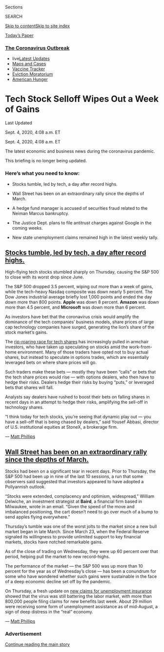 <div id="app">

<div>

<div>

<div>

<div class="NYTAppHideMasthead css-ri3gv3 e1suatyy0">

<div class="section css-ui9rw0 e1suatyy2">

<div class="css-eph4ug er09x8g0">

<div class="css-6n7j50">

</div>

<span class="css-1dv1kvn">Sections</span>

<div class="css-10488qs">

<span class="css-1dv1kvn">SEARCH</span>

</div>

[Skip to content](#site-content)[Skip to site
index](#site-index)

</div>

<div class="css-10698na e1huz5gh0">

</div>

</div>

<div id="masthead-bar-one" class="section hasLinks css-15hmgas e1csuq9d3">

<div class="css-uqyvli e1csuq9d0">

</div>

<div class="css-1uqjmks e1csuq9d1">

</div>

<div class="css-9e9ivx">

[](https://myaccount.nytimes3xbfgragh.onion/auth/login?response_type=cookie&client_id=vi)

</div>

<div class="css-1bvtpon e1csuq9d2">

[Today’s
Paper](https://www.nytimes3xbfgragh.onion/section/todayspaper)

</div>

</div>

</div>

</div>

<div data-aria-hidden="false">

<div id="site-content" data-role="main">

<div class="css-1ffjgkm">

<div class="css-l9svim">

### [<span class="css-pa1jbp"><span class="css-1rxm0ex">The Coronavirus</span><span class="css-1rxm0ex"> Outbreak</span></span>](https://www.nytimes3xbfgragh.onion/news-event/coronavirus?name=styln-coronavirus-markets&region=TOP_BANNER&block=storyline_menu_recirc&action=click&pgtype=LegacyCollection&impression_id=29cc8ad0-f28e-11ea-b341-dfaa8a5b1616&variant=undefined)

  - <span class="css-ousu42"><span class="css-12clwdu">live</span>[Latest
    Updates](https://www.nytimes3xbfgragh.onion/2020/09/09/world/covid-19-coronavirus.html?name=styln-coronavirus-markets&region=TOP_BANNER&block=storyline_menu_recirc&action=click&pgtype=LegacyCollection&impression_id=29ccb1e0-f28e-11ea-b341-dfaa8a5b1616&variant=undefined)</span>
  - <span class="css-ousu42">[Maps and
    Cases](https://www.nytimes3xbfgragh.onion/interactive/2020/us/coronavirus-us-cases.html?name=styln-coronavirus-markets&region=TOP_BANNER&block=storyline_menu_recirc&action=click&pgtype=LegacyCollection&impression_id=29cd4e20-f28e-11ea-b341-dfaa8a5b1616&variant=undefined)</span>
  - <span class="css-ousu42">[Vaccine
    Tracker](https://www.nytimes3xbfgragh.onion/interactive/2020/science/coronavirus-vaccine-tracker.html?name=styln-coronavirus-markets&region=TOP_BANNER&block=storyline_menu_recirc&action=click&pgtype=LegacyCollection&impression_id=29cd4e21-f28e-11ea-b341-dfaa8a5b1616&variant=undefined)</span>
  - <span class="css-ousu42">[Eviction
    Moratorium](https://www.nytimes3xbfgragh.onion/2020/09/02/your-money/eviction-moratorium-covid.html?name=styln-coronavirus-markets&region=TOP_BANNER&block=storyline_menu_recirc&action=click&pgtype=LegacyCollection&impression_id=29cd4e22-f28e-11ea-b341-dfaa8a5b1616&variant=undefined)</span>
  - <span class="css-ousu42">[American
    Hunger](https://www.nytimes3xbfgragh.onion/interactive/2020/09/02/magazine/food-insecurity-hunger-us.html?name=styln-coronavirus-markets&region=TOP_BANNER&block=storyline_menu_recirc&action=click&pgtype=LegacyCollection&impression_id=29cd4e23-f28e-11ea-b341-dfaa8a5b1616&variant=undefined)</span>

</div>

</div>

<div class="css-ftdtgk">

<div class="css-1vkm6nb ehdk2mb0">

# Tech Stock Selloff Wipes Out a Week of Gains

</div>

<div class="live-blog-header-timestamp css-1c95nef">

<span>Last Updated <span class="css-1xu7vd"></span></span>

<div class="css-ki347z">

<span class="css-1656jku">Sept. 4, 2020, 4:08 a.m.
ET</span><span class="css-xwx5dt"></span>

</div>

<span class="css-1dv1kvn" data-aria-live="polite">Sept. 4, 2020, 4:08
a.m. ET</span>

</div>

The latest economic and business news during the coronavirus pandemic.

This briefing is no longer being updated.

</div>

<div id="feed-top" class="css-7pw99z">

</div>

### Here’s what you need to know:

  - [](#stocks-tumble-led-by-tech-a-day-after-record-highs)
    
    <span>Stocks tumble, led by tech, a day after record
    highs.</span>

  - [](#wall-street-has-been-on-an-extraordinary-rally-since-the-depths-of-march)
    
    <span>Wall Street has been on an extraordinary rally since the
    depths of
    March.</span>

  - [](#a-hedge-fund-manager-is-accused-of-securities-fraud-related-to-the-neiman-marcus-bankruptcy)
    
    <span>A hedge fund manager is accused of securities fraud related to
    the Neiman Marcus
    bankruptcy.</span>

  - [](#the-justice-dept-plans-to-file-antitrust-charges-against-google-in-the-coming-weeks)
    
    <span>The Justice Dept. plans to file antitrust charges against
    Google in the coming
    weeks.</span>

  - [](#new-state-unemployment-claims-remained-high-in-the-latest-weekly-tally)
    
    <span>New state unemployment claims remained high in the latest
    weekly
tally.</span>

<div class="live-blog-post css-10d3q4a" data-test-id="live-blog-post" data-source-id="100000007322595">

<div id="stocks-tumble-led-by-tech-a-day-after-record-highs" class="css-608m5d">

</div>

<div class="live-blog-post-headline css-1yyl602">

## [Stocks tumble, led by tech, a day after record highs.](#stocks-tumble-led-by-tech-a-day-after-record-highs)

</div>

<div style="max-width:100%;margin:0 auto">

<div class="css-17dprlf" data-id="100000007324182" data-slug="sp-markets-chart-sept3" style="max-width:600px">

</div>

</div>

High-flying tech stocks stumbled sharply on Thursday, causing the S\&P
500 to close with its worst drop since June.

The S\&P 500 dropped 3.5 percent, wiping out more than a week of gains,
while the tech-heavy Nasdaq composite was down nearly 5 percent. The Dow
Jones industrial average briefly lost 1,000 points and ended the day
down more than 800 points. **Apple** was down 8 percent. **Amazon** was
down more than 4.5 percent, and **Microsoft** was down more than 6
percent.

As investors have bet that the coronavirus crisis would amplify the
dominance of the tech companies’ business models, share prices of large
cap technology companies have surged, generating the lion’s share of the
stock market’s gains.

The [rip-roaring race for tech
shares](https://www.nytimes3xbfgragh.onion/2020/08/18/business/stock-market-record.html)
has increasingly pulled in armchair investors, who have taken up
speculating on stocks amid the work-from-home environment. Many of those
traders have opted not to buy actual shares, but instead to speculate in
options trades, which are essentially leveraged bets on where share
prices will go.

Such traders make these bets — mostly they have been “calls” or bets
that the tech share prices would rise — with options dealers, who then
have to hedge their risks. Dealers hedge their risks by buying “puts,”
or leveraged bets that shares will fall.

Analysts say dealers have rushed to boost their bets on falling shares
in recent days in an attempt to hedge their risks, amplifying the
sell-off in technology shares.

“I think today for tech stocks, you’re seeing that dynamic play out —
you have a sell-off that is being chased by dealers,” said Yousef
Abbasi, director of U.S. institutional equities at StoneX, a brokerage
firm.

<div class="css-j3uhc5">

— [<span class="css-1baulvz last-byline" itemprop="name">Matt
Phillips</span>](https://www.nytimes3xbfgragh.onion/by/matt-phillips)

</div>

</div>

<div class="live-blog-post css-10d3q4a" data-test-id="live-blog-post" data-source-id="100000007323157">

<div id="wall-street-has-been-on-an-extraordinary-rally-since-the-depths-of-march" class="css-608m5d">

</div>

<div class="live-blog-post-headline css-1yyl602">

## [Wall Street has been on an extraordinary rally since the depths of March.](#wall-street-has-been-on-an-extraordinary-rally-since-the-depths-of-march)

</div>

<div style="max-width:100%;margin:0 auto">

<div class="css-17dprlf" data-id="100000007323188" data-slug="sp-markets-march-sept" style="max-width:600px">

</div>

</div>

Stocks had been on a significant tear in recent days. Prior to Thursday,
the S\&P 500 had been up in nine of the last 10 sessions, a run that
some observers said suggested that investors appeared to have adopted a
Pollyannish outlook.

“Stocks were extended, complacency and optimism, widespread,” William
Delwiche, an investment strategist at **Baird**, a financial firm based
in Milwaukee, wrote in an email. “Given the speed of the move and
imbalanced positioning, the cart doesn’t need to go over much of a bump
to send apples flying everywhere.”

Thursday’s tumble was one of the worst jolts to the market since a new
bull market began in late March. Since March 23, when the Federal
Reserve signaled its willingness to provide unlimited support to key
financial markets, stocks have notched remarkable gains.

As of the close of trading on Wednesday, they were up 60 percent over
that period, helping pull the market to new record-highs.

The performance of the market — the S\&P 500 was up more than 10 percent
for the year as of Wednesday’s close — has been a conundrum for some who
have wondered whether such gains were sustainable in the face of a deep
economic decline set off by the pandemic.

On Thursday, a fresh update on [new claims for unemployment
insurance](https://www.nytimes3xbfgragh.onion/live/2020/09/03/business/stock-market-today-coronavirus/new-state-unemployment-claims-remained-high-in-the-latest-weekly-tally)
showed that the virus was still battering the labor market, with more
than 800,000 people filing claims for new benefits last week. About 29
million were receiving some form of unemployment assistance as of
mid-August, a sign of deep distress in the “real” economy.

<div class="css-j3uhc5">

— [<span class="css-1baulvz last-byline" itemprop="name">Matt
Phillips</span>](https://www.nytimes3xbfgragh.onion/by/matt-phillips)

</div>

</div>

<div id="ad-0" class="css-1pmeh62">

<div class="css-142l3g4">

### Advertisement

[Continue reading the main
story](#after-dfp-ad-mid1)

<div id="dfp-ad-mid1" class="ad dfp-ad-mid1-wrapper" style="text-align:center;height:100%;display:block">

</div>

<div id="after-dfp-ad-mid1">

</div>

</div>

</div>

<div class="live-blog-post css-10d3q4a" data-test-id="live-blog-post" data-source-id="100000007324021">

<div id="fedex-to-hire-27-percent-more-workers-than-last-year-for-holiday-season" class="css-608m5d">

</div>

<div class="live-blog-post-headline css-1yyl602">

## [FedEx to hire 27 percent more workers than last year for holiday season.](#fedex-to-hire-27-percent-more-workers-than-last-year-for-holiday-season)

</div>

<div class="css-79elbk" data-testid="photoviewer-wrapper">

<div class="css-z3e15g" data-testid="photoviewer-wrapper-hidden">

</div>

<div class="css-1a48zt4 ehw59r15" data-testid="photoviewer-children">

![<span class="css-16f3y1r e13ogyst0" data-aria-hidden="true">FedEx’s
hiring announcement comes in anticipation of a holiday season during
which many consumers will be housebound and reliant on online
shopping.</span><span class="css-cnj6d5 e1z0qqy90" itemprop="copyrightHolder"><span class="css-1ly73wi e1tej78p0">Credit...</span><span><span>Jeenah
Moon for The New York
Times</span></span></span>](https://static01.graylady3jvrrxbe.onion/images/2020/09/03/business/03markets-brf-fedex/merlin_170835717_c5767990-b7b5-4cc0-9874-693e1ccc85ef-articleLarge.jpg?quality=75&auto=webp&disable=upscale)

</div>

</div>

**FedEx** said Thursday that it plans to hire 70,000 U.S. workers to
prepare for the upcoming holiday season. That’s a 27 percent increase
from last year, when the company brought on 55,000 workers to prepare
for the holidays.

The announcement comes in anticipation of [a holiday season in which
many consumers will be
housebound](https://www.nytimes3xbfgragh.onion/2020/09/02/business/retailers-holiday-shopping.html)
and reliant on online shopping — and package delivery — to buy gifts.
Major retailers have already started shifting their plans to focus on
e-commerce rather than in-store holiday sales events. **Walmart** and
**Target** have recently
[announced](https://www.nytimes3xbfgragh.onion/live/2020/07/27/business/stock-market-today-coronavirus#target-thanksgiving)
that they will reduce crowds by closing their doors on Thanksgiving Day
and putting their best deals online earlier than usual.

FedEx also
[announced](https://newsroom.fedex.com/newsroom/fedex-enhancements-position-company-ahead-of-a-record-setting-peak-season/)plans
to expand year-round Sunday residential coverage for its FedEx Ground
service to nearly 95 percent of the U.S. population, effective September
13.

“These strategic investments will help better support what is expected
to be an unprecedented holiday shipping season,” Raj Subramaniam,
FedEx’s president and chief operating officer, said in a statement.

While hiring in the U.S. is still far below normal levels, job search
sites [have seen the number of listings creep
up](https://www.nytimes3xbfgragh.onion/2020/09/03/business/economy/unemployment-claims.html).
Construction, driving and warehouse jobs are the most available,
according to Indeed.

<div class="css-j3uhc5">

— [<span class="css-1baulvz last-byline" itemprop="name">Gillian
Friedman</span>](http://nytimes3xbfgragh.onion/by/gillian-friedman)

</div>

<div>

</div>

</div>

<div class="live-blog-post css-10d3q4a" data-test-id="live-blog-post" data-source-id="100000007323481">

<div id="a-hedge-fund-manager-is-accused-of-securities-fraud-related-to-the-neiman-marcus-bankruptcy" class="css-608m5d">

</div>

<div class="live-blog-post-headline css-1yyl602">

## [A hedge fund manager is accused of securities fraud related to the Neiman Marcus bankruptcy.](#a-hedge-fund-manager-is-accused-of-securities-fraud-related-to-the-neiman-marcus-bankruptcy)

</div>

A hedge fund manager is accused of pressuring an investment bank to
abandon its bid to buy shares of the bankrupt retailer **Neiman
Marcus**, according to a criminal complaint filed in federal court in
Manhattan.

Daniel Kamensky, founder of the hedge fund Marble Ridge Capital, was
arrested Thursday on charges that include securities fraud and
obstruction of justice. Federal authorities contend that Mr. Kamensky
tried to persuade the investment bank not to report his actions.

Mr. Kamensky is accused of trying to manipulate the bankruptcy process
to his advantage using his power as a member of the committee of
unsecured creditors of Neiman Marcus.

The Securities and Exchange Commission, in a related civil fraud
complaint, accuses Mr. Kamensky of threatening to stop doing business
with the investment bank Jefferies if it did not withdraw its bid for
shares of Neiman Marcus, which was higher than the one submitted by Mr.
Kamensky’s hedge fund. Securities regulators said Mr. Kamensky told
Jefferies that if it did not withdraw the bid, he would get other
creditors to reject its bid.

A lawyer for Mr. Kamensky, whose hedge fund managed about $1 billion,
was not immediately available for comment.

Jefferies withdrew its bid but told the other creditors of Neiman Marcus
why. Mr. Kamensky then tried to get Jefferies to change its story, the
S.E.C. complaint said, and in the process “admitted to Jefferies that he
could go to jail.”

<div class="css-j3uhc5">

— [<span class="css-1baulvz last-byline" itemprop="name">Matthew
Goldstein</span>](https://www.nytimes3xbfgragh.onion/by/matthew-goldstein)

</div>

</div>

<div class="live-blog-post css-10d3q4a" data-test-id="live-blog-post" data-source-id="100000007323926">

<div id="the-justice-dept-plans-to-file-antitrust-charges-against-google-in-the-coming-weeks" class="css-608m5d">

</div>

<div class="live-blog-post-headline css-1yyl602">

## [The Justice Dept. plans to file antitrust charges against Google in the coming weeks.](#the-justice-dept-plans-to-file-antitrust-charges-against-google-in-the-coming-weeks)

</div>

<div class="css-79elbk" data-testid="photoviewer-wrapper">

<div class="css-z3e15g" data-testid="photoviewer-wrapper-hidden">

</div>

<div class="css-1a48zt4 ehw59r15" data-testid="photoviewer-children">

![<span class="css-16f3y1r e13ogyst0" data-aria-hidden="true">Attorney
General William P. Barr, a former telecom industry executive who argued
an antitrust case in front of the Supreme Court, has shown great
interest in the Google
case. </span><span class="css-cnj6d5 e1z0qqy90" itemprop="copyrightHolder"><span class="css-1ly73wi e1tej78p0">Credit...</span><span><span>Anna
Moneymaker for The New York
Times</span></span></span>](https://static01.graylady3jvrrxbe.onion/images/2020/09/03/us/politics/03dc-google-markets-brf/merlin_176466816_cd02d45e-7715-408f-86f4-2d5565d7834f-articleLarge.jpg?quality=75&auto=webp&disable=upscale)

</div>

</div>

The Justice Department plans to bring an antitrust case against
**Google** as soon as this month, after Attorney General William P. Barr
overruled career lawyers who said they needed more time to build a
strong case against one of the world’s wealthiest, most formidable
technology companies, according to five people briefed on internal
department conversations.

Justice Department officials told lawyers involved in the antitrust
inquiry into Alphabet, the parent company of Google and YouTube, to wrap
up their work by the end of September, according to three of the people.
Most of the 40-odd lawyers who had been working on the investigation
opposed the deadline. Some said they would not sign the complaint, and
several of them left the case this summer.

Some argued this summer in a memo that ran hundreds of pages that they
could bring a strong case but needed more time, according to people who
described the document. Disagreement persisted among the team over how
broad the complaint should be and what Google could do to resolve the
problems the government uncovered. The lawyers viewed the deadline as
arbitrary.

Beyond the disagreements about tactics, career lawyers also expressed
concerns that Mr. Barr wanted to announce the case in September to take
credit for action against a powerful tech company under the Trump
administration.

But Mr. Barr felt that the department had moved too slowly and that the
deadline was not unreasonable, according to a senior Justice Department
official.

Mr. Barr, a former telecom industry executive who argued an antitrust
matter before the Supreme Court, has shown a [deep interest in the
Google
investigation](https://www.nytimes3xbfgragh.onion/2020/06/25/technology/barr-google-investigation.html).
He has requested regular briefings on the department’s case, taking
thick binders of information about it on trips and vacations and
returning with ideas and notes.

<div class="css-j3uhc5">

— [<span class="css-1baulvz" itemprop="name">Katie
Benner</span>](https://www.nytimes3xbfgragh.onion/by/katie-benner) and
[<span class="css-1baulvz last-byline" itemprop="name">Cecilia
Kang</span>](https://www.nytimes3xbfgragh.onion/by/cecilia-kang)

</div>

<div>

</div>

</div>

<div id="ad-1" class="css-1pmeh62">

<div class="css-142l3g4">

### Advertisement

[Continue reading the main
story](#after-dfp-ad-mid2)

<div id="dfp-ad-mid2" class="ad dfp-ad-mid2-wrapper" style="text-align:center;height:100%;display:block">

</div>

<div id="after-dfp-ad-mid2">

</div>

</div>

</div>

<div class="live-blog-post css-10d3q4a" data-test-id="live-blog-post" data-source-id="100000007321842">

<div id="new-state-unemployment-claims-remained-high-in-the-latest-weekly-tally" class="css-608m5d">

</div>

<div class="live-blog-post-headline css-1yyl602">

## [New state unemployment claims remained high in the latest weekly tally.](#new-state-unemployment-claims-remained-high-in-the-latest-weekly-tally)

</div>

<div id="weekly-claims" class="section interactive-content interactive-size-scoop css-174j8de" data-id="100000007319375">

<div class="css-17ih8de interactive-body" data-sourceid="100000007319375">

<div class="g-story g-freebird g-max-limit" data-preview-slug="weekly-jobless">

<div class="g-container">

<div class="g-asset g-svelte" style="max-width: 600px">

### Initial weekly unemployment claims, both <span class="g-regular">regular</span> claims and those under the <span class="g-pua">Pandemic Unemployment Assistance</span> program

<div data-role="img">

<div class="g-svelte" data-component="1">

<div id="claims-chart">

</div>

</div>

</div>

<div class="g-source">

<span class="g-credit">By Ella
Koeze</span><span class="g-credit_bullet">·</span><span class="g-credit g-note">Pandemic
Unemployment Assistance extends eligibility to some workers who would
not otherwise be able to apply for unemployment benefits, such as
part-time and self-employed workers. Neither regular claims nor P.U.A.
claims are seasonally
adjusted.</span><span class="g-credit_bullet">·</span><span class="g-credit">Source:
Labor Department</span>

</div>

</div>

</div>

</div>

</div>

</div>

The [government reported](https://www.dol.gov/ui/data.pdf) on Thursday
that **** 833,000 workers filed new claims for state unemployment
benefits last week, the latest evidence that the coronavirus pandemic is
still battering the labor market.

The figure, not seasonally adjusted, represents an increase from 826,000
the previous week. The seasonally adjusted number of new state claims
last week was 881,000.

An additional **** 759,000 new claims were filed last week by unemployed
freelancers, part-time workers and others who are receiving federal
relief under a separate emergency relief program, up from 608,000 the
week before.

There has been [progress](https://fred.stlouisfed.org/series/ICNSA)from
the early weeks of the pandemic, when tallies surged past six million.
But recent improvements have been more laborious.

“I’m really concerned that the pandemic assistance claims are rising,”
said Gregory Daco, chief U.S. economist at the forecasting firm Oxford
Economics. “Altogether you’re looking at 1.6 million filing. It’s pretty
bad at this stage in the crisis.”

“I feel like this is a very fragile labor market at a critical
juncture,” he added.

More than five months into the pandemic, the claims numbers continue to
dwarf previous records.

“It could reflect a weakening economy in some of the states worst
impacted by the health crisis,” he said, “or it could be that some of
the workers that had returned are finding that it’s not possible or
sustainable to return to their primary economic activity in the current
environment.”

More than nine million laid-off workers have been rehired. And most
analysts expect that the monthly [jobs report](https://www.bls.gov/),
scheduled for release on Friday, will show a dip in August from
double-digit unemployment rates.

There were modest reductions in new weekly claims through most of
August, an encouraging trend. But this week, comparisons to previous
announcements from the Labor Department need a flashing “WARNING”
signal.

That’s because the department has [changed the way it
adjusts](https://www.nytimes3xbfgragh.onion/live/2020/09/01/business/stock-market-today-coronavirus#the-labor-department-will-start-counting-unemployment-claims-in-a-new-way)state
jobless claims figures for predictable seasonal patterns, like school
staff returning in the fall or temporary holiday workers who are laid
off in January.

With the pandemic, claims have been anything but predictable. So the
department tweaked its calculations to improve accuracy, but the change
means that the seasonally adjusted numbers released on Thursday are not
comparable with those from previous weeks.

As a result, The Times is emphasizing unadjusted figures.

<div class="css-j3uhc5">

— [<span class="css-1baulvz" itemprop="name">Patricia
Cohen</span>](https://www.nytimes3xbfgragh.onion/by/patricia-cohen) and
[<span class="css-1baulvz last-byline" itemprop="name">Ben
Casselman</span>](https://www.nytimes3xbfgragh.onion/by/ben-casselman)

</div>

</div>

<div class="live-blog-post css-10d3q4a" data-test-id="live-blog-post" data-source-id="100000007321464">

<div id="around-the-world-public-opinion-on-the-economy-has-turned-bleak-pew-says" class="css-608m5d">

</div>

<div class="live-blog-post-headline css-1yyl602">

## [Around the world, public opinion on the economy has turned ‘bleak,’ Pew says.](#around-the-world-public-opinion-on-the-economy-has-turned-bleak-pew-says)

</div>

<div class="css-79elbk" data-testid="photoviewer-wrapper">

<div class="css-z3e15g" data-testid="photoviewer-wrapper-hidden">

</div>

<div class="css-1a48zt4 ehw59r15" data-testid="photoviewer-children">

![<span class="css-cnj6d5 e1z0qqy90" itemprop="copyrightHolder"><span class="css-1ly73wi e1tej78p0">Credit...</span><span><span>Lena
Mucha for The New York
Times</span></span></span>](https://static01.graylady3jvrrxbe.onion/images/2020/09/03/business/03markets-brf-pew/merlin_175306299_bd91a376-7a7a-49c2-9265-75f6d65d78e0-articleLarge.jpg?quality=75&auto=webp&disable=upscale)

</div>

</div>

What do the populations of Canada, the United States, Spain, Germany and
Australia have in common? More people in these countries say economic
conditions will improve in the next 12 months than those who say they
will worsen, according to [an international
survey](https://www.pewresearch.org/fact-tank/2020/09/03/views-of-the-economy-have-turned-sharply-negative-in-many-countries-amid-covid-19/)
by the **Pew Research Center**.

But this optimistic outlook isn’t widely shared. In three other
countries — the Netherlands, Belgium and South Korea — the majority of
the population said the situation would worsen. In the remaining six
countries surveyed, which include the U.K., Sweden, and Japan, a
plurality of respondents said the economy was more likely to get worse.
Pew said it conducted a<span class="css-8l6xbc evw5hdy0">
</span>representative survey of more than 14,000 adults between June and
early August by phone.

Reflecting the impact of [large (and often unprecedented) drops in
economic
output](https://www.oecd.org/sdd/na/gdp-growth-second-quarter-2020-oecd.htm#:~:text=Unprecedented%20fall%20in%20OECD%20GDP%20by%209.8%25%20in%20Q2%202020&text=Among%20the%20Major%20Seven%20economies,%25%2C%20in%20the%20United%20Kingdom.&text=Year%2Don%2Dyear%20GDP%20growth,0.9%25%20in%20the%20previous%20quarter.)
in the second quarter, when many countries shut down businesses and
ordered people to stay at home, far more people said their national
economy was currently bad.

“Public attitudes about the economy have turned bleak in much of the
world,” Shannon Schumacher and Mara Mordecai, researchers at Pew, wrote
in the report published with the survey results on
Thursday.

<div style="max-width:100%;margin:0 auto">

<div class="css-17dprlf" data-id="100000007321419" data-slug="EMBARGOED-bad-economy" style="max-width:600px">

</div>

</div>

People who viewed their country’s response to the coronavirus pandemic
as bad were more likely to also say the economic situation was bad, the
researchers wrote, adding that this was particularly noticeable in the
United States.

“Among Americans who say their country has responded poorly to Covid-19,
87 percent say the economy is bad, compared with half among those who
say the response went well — a 37 percentage point difference,” they
wrote.

<div class="css-j3uhc5">

— [<span class="css-1baulvz last-byline" itemprop="name">Eshe
Nelson</span>](https://www.nytimes3xbfgragh.onion/by/eshe-nelson)

</div>

</div>

<div class="live-blog-post css-10d3q4a" data-test-id="live-blog-post" data-source-id="100000007322698">

<div id="france-economy-stimulus" class="css-608m5d">

</div>

<div class="live-blog-post-headline css-1yyl602">

## [France will spend 100 billion euros. The aim is to restore its economy to pre-crisis levels by 2022.](#france-economy-stimulus)

</div>

<div class="css-79elbk" data-testid="photoviewer-wrapper">

<div class="css-z3e15g" data-testid="photoviewer-wrapper-hidden">

</div>

<div class="css-1a48zt4 ehw59r15" data-testid="photoviewer-children">

![<span class="css-16f3y1r e13ogyst0" data-aria-hidden="true">A Paris
cafe in July. Around 30 percent of France’s active population was out of
work in the second
quarter.</span><span class="css-cnj6d5 e1z0qqy90" itemprop="copyrightHolder"><span class="css-1ly73wi e1tej78p0">Credit...</span><span><span>Dmitry
Kostyukov for The New York
Times</span></span></span>](https://static01.graylady3jvrrxbe.onion/images/2020/09/03/business/03markets-brf-france-sub/03markets-brf-france-sub-articleLarge.jpg?quality=75&auto=webp&disable=upscale)

</div>

</div>

Moving to combat its worst recession in decades, France unveiled a 100
billion euro ($118 billion) [stimulus
plan](https://www.economie.gouv.fr/plan-de-relance/lancement-plan-relance-3-septembre-2020)
Thursday aimed at restoring the battered economy to pre-crisis levels by
2022, handing companies large tax cuts and hiring subsidies in the hope
of stimulating investment and creating jobs.

“We have to learn to live with the virus, and to survive it,” Prime
Minister Jean Castex said at a press briefing. “The economy has clearly
been weakened,” he added, “and we need to relaunch it and prepare for
the future.”

The package, the biggest spending effort in Europe, comes on top of
nearly €400 billion that President Emmanuel Macron made available to
help keep thousands of business from going bankrupt and millions of
people employed since a nationwide quarantine caused the economy to
crater. Growth is expected to contract by 11 percent this year because
of the pandemic.

But a new wave of infections is rolling across France, and the prospect
of a protracted downturn has prompted the government to try to shield
the economy from further damage.

The effort focuses on supply-side stimulus and a transition to so-called
green technology across the economy, mainly by shoring up manufacturing
and infrastructure spending. Industrial companies will get €35 billion
in production tax breaks to stimulate investment and job creation, and
the state will subsidize industrial development in hard-hit regions.

Around a third of the money will go toward making the nation’s
infrastructure more environmentally sound, by upgrading major freight
and transportation train lines and renovating schools, apartment
buildings and other structures with more ecological technology. All
told, the government said it hopes to create at least 160,000 new jobs
through the stimulus measures next year.

That may not be nearly enough to ease the nation’s swelling jobless
rolls. Around 30 percent of France’s active population was [out of
work](https://think.ing.com/articles/french-unemployment-reaches-historical-highs)
in the second quarter, and economists and the government itself have
warned of [a tsunami of job losses in the
fall](https://www.nytimes3xbfgragh.onion/2020/08/24/business/europe-economy-layoffs.html)as
**Airbus**, **Renault** and other large companies downsize to make up
for slumping demand.

To help combat the problem, France is throwing another €6.5 billion in
subsidies at companies to encourage them to hire younger workers who are
finding it nearly impossible to get a job in a down market, and
increasing spending on job furlough and retraining programs.

<div class="css-j3uhc5">

— [<span class="css-1baulvz last-byline" itemprop="name">Liz
Alderman</span>](https://www.nytimes3xbfgragh.onion/by/liz-alderman)

</div>

</div>

<div id="ad-2" class="css-1pmeh62">

<div class="css-142l3g4">

### Advertisement

[Continue reading the main
story](#after-dfp-ad-mid3)

<div id="dfp-ad-mid3" class="ad dfp-ad-mid3-wrapper" style="text-align:center;height:100%;display:block">

</div>

<div id="after-dfp-ad-mid3">

</div>

</div>

</div>

<div class="live-blog-post css-10d3q4a" data-test-id="live-blog-post" data-source-id="100000007321845">

<div id="most-states-are-on-board-for-an-extra-jobless-benefit-few-are-paying-yet" class="css-608m5d">

</div>

<div class="live-blog-post-headline css-1yyl602">

## [Most states are on board for an extra jobless benefit. Few are paying yet.](#most-states-are-on-board-for-an-extra-jobless-benefit-few-are-paying-yet)

</div>

<div class="css-79elbk" data-testid="photoviewer-wrapper">

<div class="css-z3e15g" data-testid="photoviewer-wrapper-hidden">

</div>

<div class="css-1a48zt4 ehw59r15" data-testid="photoviewer-children">

![<span class="css-16f3y1r e13ogyst0" data-aria-hidden="true">South
Dakota is the only state that has said it will not take part in the $300
weekly unemployment benefit supplement. Gov. Kristi Noem says her state
doesn’t need the
money.</span><span class="css-cnj6d5 e1z0qqy90" itemprop="copyrightHolder"><span class="css-1ly73wi e1tej78p0">Credit...</span><span><span>Doug
Mills/The New York
Times</span></span></span>](https://static01.graylady3jvrrxbe.onion/images/2020/09/03/business/03markets-brf-supplement/03markets-brf-supplement-articleLarge.jpg?quality=75&auto=webp&disable=upscale)

</div>

</div>

The [$600-a-week federal
supplement](https://www.nytimes3xbfgragh.onion/2020/07/29/business/economy/unemployment-benefits-coronavirus.html?action=click&module=RelatedLinks&pgtype=Article)
to unemployment benefits ended in July, but most states are moving ahead
with a temporary replacement: a weekly[$300
supplement](https://www.nytimes3xbfgragh.onion/article/stimulus-unemployment-payment-benefit.html)
paid out of federal disaster relief funds.

As of Wednesday, [45 states had been
approved](https://www.nytimes3xbfgragh.onion/article/stimulus-unemployment-payment-benefit.html)
for a grant from the Federal Emergency Management Agency for the
program. Six of those — Arizona, Louisiana, Missouri, Montana, Tennessee
and Texas — have started paying out benefits, according to the Labor
Department.

Most other states will probably not start payments until mid-September
or later. The supplement is expected to last four or five weeks.

South Dakota is the only state that has said it is not taking part.
[Gov. Kristi
Noem](https://www.nytimes3xbfgragh.onion/2020/08/16/us/elections/south-dakota-governor-turns-down-extra-unemployment-funding-saying-the-state-doesnt-need-it.html)
says her state doesn’t need the money.

A handful of states, including Kentucky, Montana and West Virginia, plan
to add $100 to the supplement.

Economists say the weekly booster is crucial to the economy’s recovery.
“The data are showing us that the expiration of the supplemental
benefits is having a clear impact on consumption,” said Carl Tannenbaum,
chief economist at Northern Trust. “As a result, the momentum of the
economic recovery seems to be slowing as we move to the end of the third
quarter.”

The big question, Mr. Tannenbaum said, is [how Congress will
react](https://www.nytimes3xbfgragh.onion/2020/09/01/business/economy/mnuchin-coronavirus.html)
to the latest evidence from the labor market and whether it will prompt
Republicans and Democrats to agree on another relief package.

“Are we going to build a bridge of sufficient length to get to the
post-Covid environment without permanent economic damage?” he asked.

<div class="css-j3uhc5">

— [<span class="css-1baulvz last-byline" itemprop="name">Patricia
Cohen</span>](https://www.nytimes3xbfgragh.onion/by/patricia-cohen)

</div>

<div>

</div>

</div>

<div class="live-blog-post css-10d3q4a" data-test-id="live-blog-post" data-source-id="100000007322319">

<div id="heres-what-you-need-to-know-about-the-eviction-moratorium" class="css-608m5d">

</div>

<div class="live-blog-post-headline css-1yyl602">

## [Here’s what you need to know about the eviction moratorium.](#heres-what-you-need-to-know-about-the-eviction-moratorium)

</div>

The Trump administration has announced an
[order](https://s3.amazonaws.com/public-inspection.federalregister.gov/2020-19654.pdf)
to suspend the possibility of eviction for millions of renters who have
suffered financially because of the coronavirus pandemic. The [Centers
for Disease Control and
Prevention](https://www.nytimes3xbfgragh.onion/2020/09/01/business/eviction-moratorium-order.html)
said the order was an emergency action, which it is entitled to take
under the law.

We have answers to questions that renters may have about the order.
Please email your questions to <hubforhelp@NYTimes.com>.

**Who is eligible?**

You must meet a five-pronged test.

  - You need to have used your “best efforts” to obtain any and all
    forms of government rental assistance.

  - You can’t “expect” to earn more than $99,000 in 2020, or $198,000 if
    you’re married and filing a joint tax return. If you don’t qualify
    that way, you could still be eligible if you did not need to report
    any income at all to the federal government in 2019 or if you
    received a stimulus check this year.

  - You must be experiencing a “substantial” loss of household income, a
    layoff or “extraordinary” out-of-pocket medical expenses (which the
    order defines as any unreimbursed expense likely to exceed 7.5
    percent of your adjusted gross income this year).

  - You have to be making your best efforts to make “timely” partial
    payments that are as close to the full amount due as “circumstances
    may permit,” taking into account other nondiscretionary expenses.

  - Eviction would “likely” lead to either homelessness or your having
    to move to a place that was more expensive or where you could get
    sick from being close to others.

**A lot of that is pretty subjective. If it’s a close call, who
decides?**

Landlords who disagree with renters’ self-assessments could try to evict
nonpaying tenants by arguing that they are not a “covered person” within
the order’s scope and dare them to fight back legally. Then it could be
up to a housing court judge to decide if a renter is eligible or if the
landlord can, in fact, evict.

**How do I prove to my landlord that I’m eligible?**

The C.D.C. order makes reference to a declaration that renters should
draft and then provides an example of one near the end of [the
document](https://s3.amazonaws.com/public-inspection.federalregister.gov/2020-19654.pdf)
online.

<div class="css-j3uhc5">

— [<span class="css-1baulvz last-byline" itemprop="name">Ron
Lieber</span>](https://www.nytimes3xbfgragh.onion/by/ron-lieber)

</div>

<div>

</div>

</div>

<div class="live-blog-post css-10d3q4a" data-test-id="live-blog-post" data-source-id="100000007322275">

<div id="the-latest-amazon-will-add-thousands-of-jobs-in-the-uk" class="css-608m5d">

</div>

<div class="live-blog-post-headline css-1yyl602">

## [The latest: Amazon will add thousands of jobs in the U.K.](#the-latest-amazon-will-add-thousands-of-jobs-in-the-uk)

</div>

  - **Amazon**
    [said](https://amazonuk.gcs-web.com/news-releases/news-release-details/amazon-create-10000-new-permanent-jobs-across-uk-2020)
    Thursday that it planned to add 7,000 new permanent jobs across the
    United Kingdom this year as online shopping continues to surge. The
    new roles are in addition to the 3,000 roles already added in the
    U.K. in 2020. Amazon also said it would create more than 20,000
    seasonal jobs across the England, Scotland, Wales and Northern
    Ireland for the holiday season.

  - The amount of U.S. government debt will nearly outpace the size of
    the nation’s economy in the 2020 fiscal year, [the Congressional
    Budget Office said on
    Wednesday](https://www.nytimes3xbfgragh.onion/live/2020/09/02/business/stock-market-today-coronavirus/the-federal-debt-is-on-track-to-outpace-us-economy-in-2021-budget-office-says).
    Total debt held by the public is expected to reach an estimated 98
    percent of the size of the economy for the fiscal year, which ends
    on Sept. 30, the budget office said. The budget office now expects
    the debt to exceed the size of the economy in fiscal year 2021. By
    2023, it said on Wednesday, it expects the debt as a share of the
    economy to reach its highest level in American history, surpassing
    the World War II era.

  - **United Airlines** said Wednesday that it [expects to
    furlough 16,370
    employees](https://www.nytimes3xbfgragh.onion/live/2020/09/02/business/stock-market-today-coronavirus/united-airlines-is-set-to-furlough-16000-workers-in-the-fall)
    starting Oct. 1, when federal restrictions on job cuts that were a
    condition of government aid end. The announcement, which comes a
    week after a similar one from **[American
    Airlines](https://www.nytimes3xbfgragh.onion/2020/08/25/business/american-airline-furlough-19000.html)**,
    could put further pressure on Congress and the Trump administration
    to renew stimulus funding. The Oct. 1 cut would affect nearly 7,000
    flight attendants, nearly 3,000 pilots and thousands of others who
    work in maintenance, airport operations and other roles.

<div class="css-j3uhc5">

</div>

</div>

<div>

</div>

<div>

</div>

</div>

## Site Index

<div>

</div>

## Site Information Navigation

  - [© <span>2020</span> <span>The New York Times
    Company</span>](https://help.nytimes3xbfgragh.onion/hc/en-us/articles/115014792127-Copyright-notice)

<!-- end list -->

  - [NYTCo](https://www.nytco.com/)
  - [Contact
    Us](https://help.nytimes3xbfgragh.onion/hc/en-us/articles/115015385887-Contact-Us)
  - [Work with us](https://www.nytco.com/careers/)
  - [Advertise](https://nytmediakit.com/)
  - [T Brand Studio](http://www.tbrandstudio.com/)
  - [Your Ad
    Choices](https://www.nytimes3xbfgragh.onion/privacy/cookie-policy#how-do-i-manage-trackers)
  - [Privacy](https://www.nytimes3xbfgragh.onion/privacy)
  - [Terms of
    Service](https://help.nytimes3xbfgragh.onion/hc/en-us/articles/115014893428-Terms-of-service)
  - [Terms of
    Sale](https://help.nytimes3xbfgragh.onion/hc/en-us/articles/115014893968-Terms-of-sale)
  - [Site
    Map](https://spiderbites.nytimes3xbfgragh.onion)
  - [Help](https://help.nytimes3xbfgragh.onion/hc/en-us)
  - [Subscriptions](https://www.nytimes3xbfgragh.onion/subscription?campaignId=37WXW)

</div>

</div>

</div>

</div>
